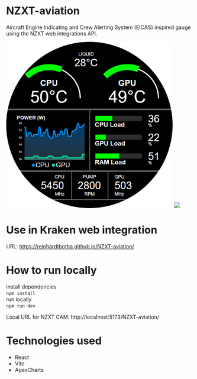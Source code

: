 # NZXT-aviation

Aircraft Engine Indicating and Crew Alerting System (EICAS) inspired gauge using the NZXT web integrations API.

<img src="Screenshot1.png" width=450 />
<img src="Recording1.gif" />

# Use in Kraken web integration

URL: https://reinhardtbotha.github.io/NZXT-aviation/

# How to run locally

install dependencies <br/>
`npm install` <br/>
run locally <br/>
`npm run dev`

Local URL for NZXT CAM: http://localhost:5173/NZXT-aviation/

# Technologies used

- React
- Vite
- ApexCharts
